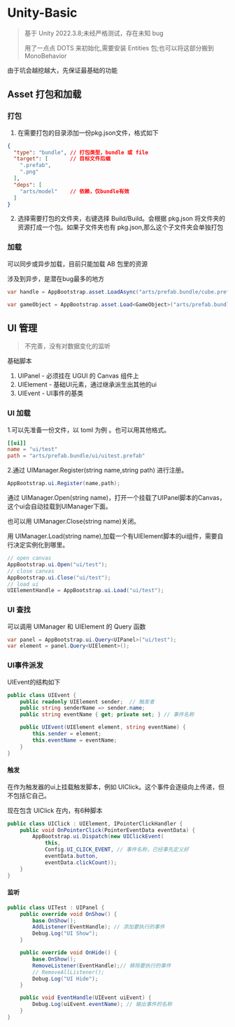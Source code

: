 # Unity-Basic
> 基于 Unity 2022.3.8;未经严格测试，存在未知 bug </p>
> 用了一点点 DOTS 来初始化,需要安装 Entities 包;也可以将这部分搬到 MonoBehavior

由于坑会越挖越大，先保证最基础的功能
## Asset 打包和加载
### 打包
1. 在需要打包的目录添加一份pkg.json文件，格式如下
~~~ json
{
  "type": "bundle", // 打包类型，bundle 或 file
  "target": [       // 目标文件后缀
    ".prefab",
    ".png"
  ],
  "deps": [
    "arts/model"    // 依赖，仅bundle有效
  ]
}
~~~
2. 选择需要打包的文件夹，右键选择 Build/Build。会根据 pkg.json 将文件夹的资源打成一个包。如果子文件夹也有 pkg.json,那么这个子文件夹会单独打包

### 加载

可以同步或异步加载，目前只能加载 AB 包里的资源</p>
涉及到异步，是潜在bug最多的地方
~~~C#
var handle = AppBootstrap.asset.LoadAsync("arts/prefab.bundle/cube.prefab"); 

var gameObject = AppBootstrap.asset.Load<GameObject>("arts/prefab.bundle/cube.prefab");
~~~

## UI 管理
> 不完善，没有对数据变化的监听

基础脚本
1. UIPanel - 必须挂在 UGUI 的 Canvas 组件上
2. UIElement - 基础UI元素，通过继承派生出其他的ui
3. UIEvent - UI事件的基类

### UI 加载
1.可以先准备一份文件，以 toml 为例 。也可以用其他格式。
~~~ toml
[[ui]]
name = "ui/test"
path = "arts/prefab.bundle/ui/uitest.prefab"
~~~

2.通过 UIManager.Register(string name,string path) 进行注册。
~~~C#
AppBootstrap.ui.Register(name,path);
~~~

通过 UIManager.Open(string name)，打开一个挂载了UIPanel脚本的Canvas，这个ui会自动挂载到UIManager下面。</p>
也可以用 UIManager.Close(string name)关闭。</p>
用 UIManager.Load(string name),加载一个有UIElement脚本的ui组件，需要自行决定实例化到哪里。

~~~C#
// open canvas
AppBootstrap.ui.Open("ui/test");
// close canvas
AppBootstrap.ui.Close("ui/test");
// load ui
UIElementHandle = AppBootstrap.ui.Load("ui/test");
~~~

### UI 查找
可以调用 UIManager 和 UIElement 的 Query 函数
~~~C#
var panel = AppBootstrap.ui.Query<UIPanel>("ui/test");
var element = panel.Query<UIElement>();
~~~

### UI事件派发
UIEvent的结构如下
~~~C#
public class UIEvent {
    public readonly UIElement sender;  // 触发者
    public string senderName => sender.name;
    public string eventName { get; private set; } // 事件名称

    public UIEvent(UIElement element, string eventName) {
        this.sender = element;
        this.eventName = eventName;
    }
}
~~~
#### 触发
在作为触发器的ui上挂载触发脚本，例如 UIClick。这个事件会逐级向上传递，但不包括它自己。</p>
现在包含 UIClick 在内，有6种脚本
~~~C#
public class UIClick : UIElement, IPointerClickHandler {
    public void OnPointerClick(PointerEventData eventData) {
        AppBootstrap.ui.Dispatch(new UIClickEvent(
            this,
            Config.UI_CLICK_EVENT, // 事件名称，已经事先定义好
            eventData.button,
            eventData.clickCount));
    }
}
~~~

#### 监听
~~~C#
public class UITest : UIPanel {
    public override void OnShow() {
        base.OnShow();
        AddListener(EventHandle); // 添加要执行的事件
        Debug.Log("UI Show");
    }

    public override void OnHide() {
        base.OnShow();
        RemoveListener(EventHandle);// 移除要执行的事件
        // RemoveAllListener();
        Debug.Log("UI Hide");
    }

    public void EventHandle(UIEvent uiEvent) {
        Debug.Log(uiEvent.eventName); // 输出事件的名称
    }
}
~~~